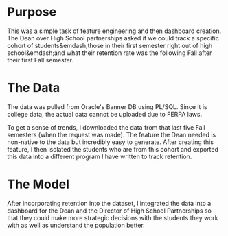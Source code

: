 # Purpose

This was a simple task of feature engineering and then dashboard creation. The Dean over High School partnerships asked if we could track a specific cohort of students&emdash;those in their first semester right out of high school&emdash;and what their retention rate was the following Fall after their first Fall semester.

# The Data

The data was pulled from Oracle's Banner DB using PL/SQL. Since it is college data, the actual data cannot be uploaded due to FERPA laws. 

To get a sense of trends, I downloaded the data from that last five Fall semesters (when the request was made). The feature the Dean needed is non-native to the data but incredibly easy to generate. After creating this feature, I then isolated the students who are from this cohort and exported this data into a different program I have written to track retention. 

# The Model

After incorporating retention into the dataset, I integrated the data into a dashboard for the Dean and the Director of High School Partnerships so that they could make more strategic decisions with the students they work with as well as understand the population better. 
